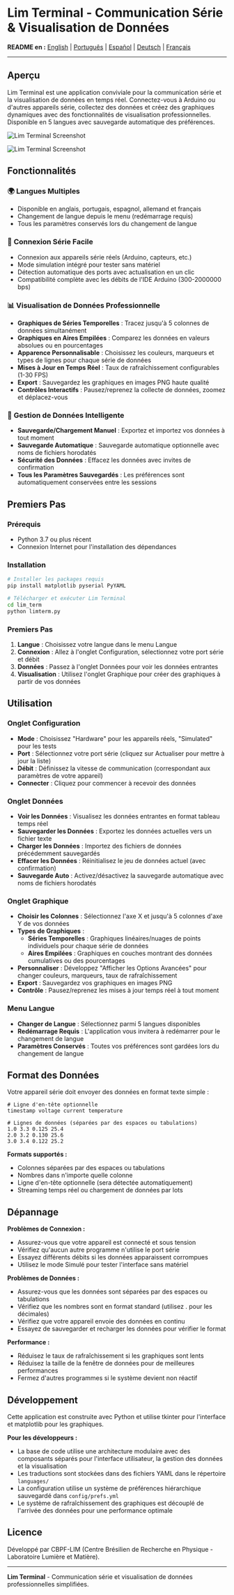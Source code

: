 # Lim Terminal - Communication Série & Visualisation de Données

**README en :** [English](../README.md) | [Português](README_pt-br.md) | [Español](README_es.md) | [Deutsch](README_de.md) | [Français](README_fr.md)

---

## Aperçu

Lim Terminal est une application conviviale pour la communication série et la visualisation de données en temps réel. Connectez-vous à Arduino ou d'autres appareils série, collectez des données et créez des graphiques dynamiques avec des fonctionnalités de visualisation professionnelles. Disponible en 5 langues avec sauvegarde automatique des préférences.

![Lim Terminal Screenshot](shot.png)

![Lim Terminal Screenshot](shot_stacked.png)

## Fonctionnalités

### 🌍 **Langues Multiples**
- Disponible en anglais, portugais, espagnol, allemand et français
- Changement de langue depuis le menu (redémarrage requis)
- Tous les paramètres conservés lors du changement de langue

### 📡 **Connexion Série Facile**
- Connexion aux appareils série réels (Arduino, capteurs, etc.)
- Mode simulation intégré pour tester sans matériel
- Détection automatique des ports avec actualisation en un clic
- Compatibilité complète avec les débits de l'IDE Arduino (300-2000000 bps)

### 📊 **Visualisation de Données Professionnelle**
- **Graphiques de Séries Temporelles** : Tracez jusqu'à 5 colonnes de données simultanément
- **Graphiques en Aires Empilées** : Comparez les données en valeurs absolues ou en pourcentages
- **Apparence Personnalisable** : Choisissez les couleurs, marqueurs et types de lignes pour chaque série de données
- **Mises à Jour en Temps Réel** : Taux de rafraîchissement configurables (1-30 FPS)
- **Export** : Sauvegardez les graphiques en images PNG haute qualité
- **Contrôles Interactifs** : Pausez/reprenez la collecte de données, zoomez et déplacez-vous

### 💾 **Gestion de Données Intelligente**
- **Sauvegarde/Chargement Manuel** : Exportez et importez vos données à tout moment
- **Sauvegarde Automatique** : Sauvegarde automatique optionnelle avec noms de fichiers horodatés
- **Sécurité des Données** : Effacez les données avec invites de confirmation
- **Tous les Paramètres Sauvegardés** : Les préférences sont automatiquement conservées entre les sessions

## Premiers Pas

### Prérequis
- Python 3.7 ou plus récent
- Connexion Internet pour l'installation des dépendances

### Installation
```bash
# Installer les packages requis
pip install matplotlib pyserial PyYAML

# Télécharger et exécuter Lim Terminal
cd lim_term
python limterm.py
```

### Premiers Pas
1. **Langue** : Choisissez votre langue dans le menu Langue
2. **Connexion** : Allez à l'onglet Configuration, sélectionnez votre port série et débit
3. **Données** : Passez à l'onglet Données pour voir les données entrantes
4. **Visualisation** : Utilisez l'onglet Graphique pour créer des graphiques à partir de vos données

## Utilisation

### Onglet Configuration
- **Mode** : Choisissez "Hardware" pour les appareils réels, "Simulated" pour les tests
- **Port** : Sélectionnez votre port série (cliquez sur Actualiser pour mettre à jour la liste)
- **Débit** : Définissez la vitesse de communication (correspondant aux paramètres de votre appareil)
- **Connecter** : Cliquez pour commencer à recevoir des données

### Onglet Données
- **Voir les Données** : Visualisez les données entrantes en format tableau temps réel
- **Sauvegarder les Données** : Exportez les données actuelles vers un fichier texte
- **Charger les Données** : Importez des fichiers de données précédemment sauvegardés
- **Effacer les Données** : Réinitialisez le jeu de données actuel (avec confirmation)
- **Sauvegarde Auto** : Activez/désactivez la sauvegarde automatique avec noms de fichiers horodatés

### Onglet Graphique
- **Choisir les Colonnes** : Sélectionnez l'axe X et jusqu'à 5 colonnes d'axe Y de vos données
- **Types de Graphiques** :
  - **Séries Temporelles** : Graphiques linéaires/nuages de points individuels pour chaque série de données
  - **Aires Empilées** : Graphiques en couches montrant des données cumulatives ou des pourcentages
- **Personnaliser** : Développez "Afficher les Options Avancées" pour changer couleurs, marqueurs, taux de rafraîchissement
- **Export** : Sauvegardez vos graphiques en images PNG
- **Contrôle** : Pausez/reprenez les mises à jour temps réel à tout moment

### Menu Langue
- **Changer de Langue** : Sélectionnez parmi 5 langues disponibles
- **Redémarrage Requis** : L'application vous invitera à redémarrer pour le changement de langue
- **Paramètres Conservés** : Toutes vos préférences sont gardées lors du changement de langue

## Format des Données

Votre appareil série doit envoyer des données en format texte simple :

```
# Ligne d'en-tête optionnelle
timestamp voltage current temperature

# Lignes de données (séparées par des espaces ou tabulations)
1.0 3.3 0.125 25.4
2.0 3.2 0.130 25.6
3.0 3.4 0.122 25.2
```

**Formats supportés :**
- Colonnes séparées par des espaces ou tabulations
- Nombres dans n'importe quelle colonne
- Ligne d'en-tête optionnelle (sera détectée automatiquement)
- Streaming temps réel ou chargement de données par lots

## Dépannage

**Problèmes de Connexion :**
- Assurez-vous que votre appareil est connecté et sous tension
- Vérifiez qu'aucun autre programme n'utilise le port série
- Essayez différents débits si les données apparaissent corrompues
- Utilisez le mode Simulé pour tester l'interface sans matériel

**Problèmes de Données :**
- Assurez-vous que les données sont séparées par des espaces ou tabulations
- Vérifiez que les nombres sont en format standard (utilisez . pour les décimales)
- Vérifiez que votre appareil envoie des données en continu
- Essayez de sauvegarder et recharger les données pour vérifier le format

**Performance :**
- Réduisez le taux de rafraîchissement si les graphiques sont lents
- Réduisez la taille de la fenêtre de données pour de meilleures performances
- Fermez d'autres programmes si le système devient non réactif

## Développement

Cette application est construite avec Python et utilise tkinter pour l'interface et matplotlib pour les graphiques.

**Pour les développeurs :**
- La base de code utilise une architecture modulaire avec des composants séparés pour l'interface utilisateur, la gestion des données et la visualisation
- Les traductions sont stockées dans des fichiers YAML dans le répertoire `languages/`
- La configuration utilise un système de préférences hiérarchique sauvegardé dans `config/prefs.yml`
- Le système de rafraîchissement des graphiques est découplé de l'arrivée des données pour une performance optimale

## Licence

Développé par CBPF-LIM (Centre Brésilien de Recherche en Physique - Laboratoire Lumière et Matière).

---

**Lim Terminal** - Communication série et visualisation de données professionnelles simplifiées.
